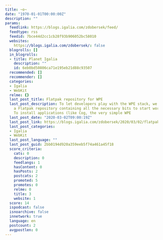 ```yaml
---
title: ~o~
date: "1970-01-01T00:00:00Z"
description: ""
params:
  feedlink: https://blogs.igalia.com/zdobersek/feed/
  feedtype: rss
  feedid: 7bce44d2cc1cb28f93b906052bc58010
  websites:
    https://blogs.igalia.com/zdobersek/: false
  blogrolls: []
  in_blogrolls:
  - title: Planet Igalia
    description: ""
    id: 6eb0bd50806ca71e195eb21d88c93507
  recommended: []
  recommender: []
  categories:
  - Igalia
  - WebKit
  relme: {}
  last_post_title: Flatpak repository for WPE
  last_post_description: To let developers play with the WPE stack, we have set up
    a Flatpak repository containing all the necessary bits to start working with it.
    To install applications (like Cog, the very simple WPE
  last_post_date: "2020-03-02T09:00:19Z"
  last_post_link: https://blogs.igalia.com/zdobersek/2020/03/02/flatpak-repository-for-wpe/
  last_post_categories:
  - Igalia
  - WebKit
  last_post_language: ""
  last_post_guid: 2bb0194d920a359eeb5f74a461a45f18
  score_criteria:
    cats: 0
    description: 0
    feedlangs: 1
    hasContent: 0
    hasPosts: 2
    postcats: 2
    promoted: 5
    promotes: 0
    relme: 0
    title: 3
    website: 1
  score: 14
  ispodcast: false
  isnoarchive: false
  innetwork: true
  language: en
  postcount: 2
  avgpostlen: 0
---
```

